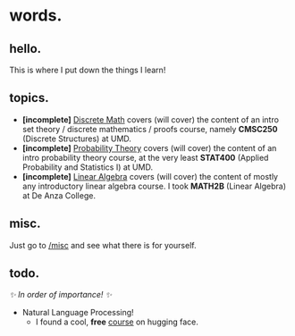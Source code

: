# words.

## hello.

This is where I put down the things I learn!

## topics.

- **[incomplete]** [Discrete Math](topics/discrete_math.md) covers (will cover) the content of an intro set theory / discrete mathematics / proofs course, namely **CMSC250** (Discrete Structures) at UMD.
- **[incomplete]** [Probability Theory](topics/probability_theory.md) covers (will cover) the content of an intro probability theory course, at the very least **STAT400** (Applied Probability and Statistics I) at UMD.
- **[incomplete]** [Linear Algebra](topics/linear_algebra.md) covers (will cover) the content of mostly any introductory linear algebra course. I took **MATH2B** (Linear Algebra) at De Anza College. 

## misc.

Just go to [/misc](/misc) and see what there is for yourself.

## todo.

*:sparkles: In order of importance! :sparkles:*

- Natural Language Processing!
  - I found a cool, **free** [course](https://huggingface.co/learn/nlp-course) on hugging face.